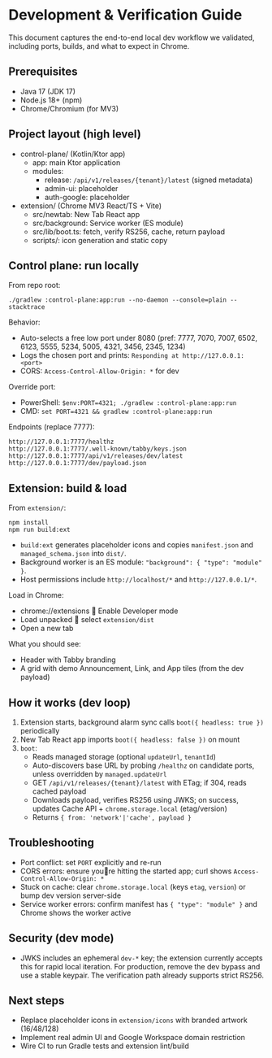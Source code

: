# Development & Verification Guide

This document captures the end-to-end local dev workflow we validated, including ports, builds, and what to expect in Chrome.

## Prerequisites
- Java 17 (JDK 17)
- Node.js 18+ (npm)
- Chrome/Chromium (for MV3)

## Project layout (high level)
- control-plane/ (Kotlin/Ktor app)
  - app: main Ktor application
  - modules:
    - release: `/api/v1/releases/{tenant}/latest` (signed metadata)
    - admin-ui: placeholder
    - auth-google: placeholder
- extension/ (Chrome MV3 React/TS + Vite)
  - src/newtab: New Tab React app
  - src/background: Service worker (ES module)
  - src/lib/boot.ts: fetch, verify RS256, cache, return payload
  - scripts/: icon generation and static copy

## Control plane: run locally
From repo root:

```
./gradlew :control-plane:app:run --no-daemon --console=plain --stacktrace
```

Behavior:
- Auto-selects a free low port under 8080 (pref: 7777, 7070, 7007, 6502, 6123, 5555, 5234, 5005, 4321, 3456, 2345, 1234)
- Logs the chosen port and prints: `Responding at http://127.0.0.1:<port>`
- CORS: `Access-Control-Allow-Origin: *` for dev

Override port:
- PowerShell: `$env:PORT=4321; ./gradlew :control-plane:app:run`
- CMD: `set PORT=4321 && gradlew :control-plane:app:run`

Endpoints (replace 7777):
```
http://127.0.0.1:7777/healthz
http://127.0.0.1:7777/.well-known/tabby/keys.json
http://127.0.0.1:7777/api/v1/releases/dev/latest
http://127.0.0.1:7777/dev/payload.json
```

## Extension: build & load
From `extension/`:

```
npm install
npm run build:ext
```

- `build:ext` generates placeholder icons and copies `manifest.json` and `managed_schema.json` into `dist/`.
- Background worker is an ES module: `"background": { "type": "module" }`.
- Host permissions include `http://localhost/*` and `http://127.0.0.1/*`.

Load in Chrome:
- chrome://extensions  Enable Developer mode
- Load unpacked  select `extension/dist`
- Open a new tab

What you should see:
- Header with Tabby branding
- A grid with demo Announcement, Link, and App tiles (from the dev payload)

## How it works (dev loop)
1. Extension starts, background alarm sync calls `boot({ headless: true })` periodically
2. New Tab React app imports `boot({ headless: false })` on mount
3. `boot`:
   - Reads managed storage (optional `updateUrl`, `tenantId`)
   - Auto-discovers base URL by probing `/healthz` on candidate ports, unless overridden by `managed.updateUrl`
   - GET `/api/v1/releases/{tenant}/latest` with ETag; if 304, reads cached payload
   - Downloads payload, verifies RS256 using JWKS; on success, updates Cache API + `chrome.storage.local` (etag/version)
   - Returns `{ from: 'network'|'cache', payload }`

## Troubleshooting
- Port conflict: set `PORT` explicitly and re-run
- CORS errors: ensure youre hitting the started app; curl shows `Access-Control-Allow-Origin: *`
- Stuck on cache: clear `chrome.storage.local` (keys `etag`, `version`) or bump dev version server-side
- Service worker errors: confirm manifest has `{ "type": "module" }` and Chrome shows the worker active

## Security (dev mode)
- JWKS includes an ephemeral `dev-*` key; the extension currently accepts this for rapid local iteration. For production, remove the dev bypass and use a stable keypair. The verification path already supports strict RS256.

## Next steps
- Replace placeholder icons in `extension/icons` with branded artwork (16/48/128)
- Implement real admin UI and Google Workspace domain restriction
- Wire CI to run Gradle tests and extension lint/build
